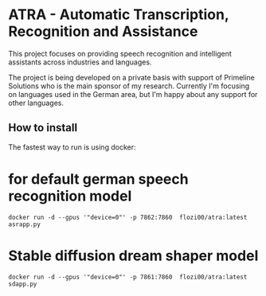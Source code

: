 # ATRA - Automatic Transcription, Recognition and Assistance

This project focuses on providing speech recognition and intelligent assistants across industries and languages.

The project is being developed on a private basis with support of Primeline Solutions who is the main sponsor of my research.
Currently I'm focusing on languages used in the German area, but I'm happy about any support for other languages.

## How to install
The fastest way to run is using docker:


# for default german speech recognition model
```
docker run -d --gpus '"device=0"' -p 7862:7860  flozi00/atra:latest asrapp.py
```

# Stable diffusion dream shaper model
```
docker run -d --gpus '"device=0"' -p 7861:7860  flozi00/atra:latest sdapp.py
```